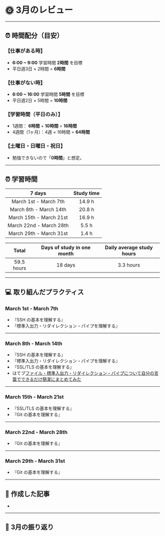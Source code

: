 # 🌞 3月のレビュー
---

## ⏰ 時間配分（目安）
### 【仕事がある時】
- **6:00 ~ 9:00** 学習時間 **2時間** を目標
- 平日週3日 × 2時間 = **6時間**

### 【仕事がない時】
- **6:00 ~ 16:00** 学習時間 **5時間** を目標
- 平日週2日 × 5時間 = **10時間**

### 【学習時間（平日のみ）】
- 1週間： **6時間** + **10時間** = **16時間**
- 4週間（1ヶ月）：4週 × 16時間 = **64時間**

### 【土曜日・日曜日・祝日】
- 勉強できないので「**0時間**」と想定。

---

## ⏰ 学習時間
| 7 days | Study time |
| :---: | :---: |
| March 1st - March 7th | 14.9 h |
| March 8th - March 14th | 20.8 h |
| March 15th - March 21st | 16.9 h |
| March 22nd - March 28th | 5.5 h |
| March 29th - March 31st | 1.4 h |

| Total | Days of study in one month | Daily average study hours |
| :---: | :---: | :---: |
| 59.5 hours | 18 days | 3.3 hours |
---


## 💻 取り組んだプラクティス
### March 1st - March 7th 
- 『SSH の基本を理解する』
- 『標準入出力・リダイレクション・パイプを理解する』
---


### March 8th - March 14th
- 『SSH の基本を理解する』
- 『標準入出力・リダイレクション・パイプを理解する』
- 『SSL/TLS の基本を理解する』
- はてブ[ファイル・標準入出力・リダイレクション・パイプについて自分の言葉でできるだけ簡潔にまとめてみた](https://yswengineer.hatenablog.com/entry/2024/03/14/084120)
---


### March 15th - March 21st
- 『SSL/TLS の基本を理解する』
- 『Git の基本を理解する』
---


### March 22nd - March 28th
- 『Git の基本を理解する』
---


### March 29th - March 31st
- 『Git の基本を理解する』
---


## 📰 作成した記事
- 
---


## 🕺 3月の振り返り
